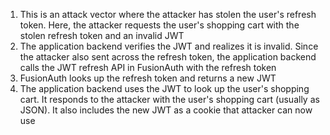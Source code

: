 1. This is an attack vector where the attacker has stolen the user's refresh token. Here, the attacker requests the user's shopping cart with the stolen refresh token and an invalid JWT
1. The application backend verifies the JWT and realizes it is invalid. Since the attacker also sent across the refresh token, the application backend calls the JWT refresh API in FusionAuth with the refresh token
1. FusionAuth looks up the refresh token and returns a new JWT
1. The application backend uses the JWT to look up the user's shopping cart. It responds to the attacker with the user's shopping cart (usually as JSON). It also includes the new JWT as a cookie that attacker can now use